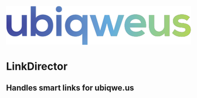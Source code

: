 ![](webroot/images/ubiqweus-logo-colour@2x.png)

# LinkDirector

## Handles smart links for ubiqwe.us
